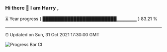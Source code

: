 ### Hi there 👋 I am Harry , 

⏳ Year progress { ████████████████████████▁▁▁▁▁▁ } 83.21 %

---

⏰ Updated on Sun, 31 Oct 2021 17:30:00 GMT

![Progress Bar CI](https://github.com/duykhang68/duykhang68/workflows/Progress%20Bar%20CI/badge.svg)
